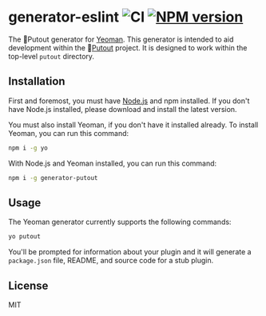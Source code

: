 # generator-eslint ![CI](https://github.com/eslint/generator-eslint/workflows/CI/badge.svg) [![NPM version](https://img.shields.io/npm/v/generator-eslint.svg?style=flat)](https://npmjs.org/package/generator-eslint)

The 🐊Putout generator for [Yeoman](https://yeoman.io/). This generator is intended to aid development within the 🐊[Putout](https://github.com/coderaiser/putout) project. It is designed to work within the top-level `putout` directory.

## Installation

First and foremost, you must have [Node.js](https://nodejs.org/) and npm installed. If you don't have Node.js installed, please download and install the latest version.

You must also install Yeoman, if you don't have it installed already. To install Yeoman, you can run this command:

```sh
npm i -g yo
```

With Node.js and Yeoman installed, you can run this command:

```sh
npm i -g generator-putout
```

## Usage

The Yeoman generator currently supports the following commands:

```sh
yo putout
```

You'll be prompted for information about your plugin and it will generate a `package.json` file, README, and source code for a stub plugin.

## License

MIT
